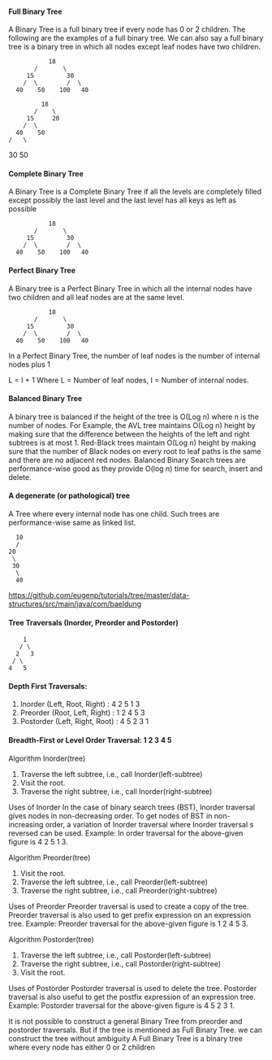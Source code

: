 #### Full Binary Tree 

A Binary Tree is a full binary tree if every node has 0 or 2 children. The following are the examples of a full binary tree. We can also say a full binary tree is a binary tree in which all nodes except leaf nodes have two children. 

               18
           /       \  
         15         30  
        /  \        /  \
      40    50    100   40

             18
           /    \   
         15     20    
        /  \       
      40    50   
    /   \
   30   50

#### Complete Binary Tree 

A Binary Tree is a Complete Binary Tree if all the levels are completely filled except possibly the last level and the last level has all keys as left as possible 

               18
           /       \  
         15         30  
        /  \        /  \
      40    50    100   40
#### Perfect Binary Tree
 
A Binary tree is a Perfect Binary Tree in which all the internal nodes have two children and all leaf nodes are at the same level. 

               18
           /       \  
         15         30  
        /  \        /  \
      40    50    100   40
      
In a Perfect Binary Tree, the number of leaf nodes is the number of internal nodes plus 1   

L = I + 1 Where L = Number of leaf nodes, I = Number of internal nodes.

#### Balanced Binary Tree 

A binary tree is balanced if the height of the tree is O(Log n) where n is the number of nodes. For Example, the AVL tree maintains O(Log n) height by making sure that the difference between the heights of the left and right subtrees is at most 1. Red-Black trees maintain O(Log n) height by making sure that the number of Black nodes on every root to leaf paths is the same and there are no adjacent red nodes. Balanced Binary Search trees are performance-wise good as they provide O(log n) time for search, insert and delete. 

#### A degenerate (or pathological) tree

A Tree where every internal node has one child. Such trees are performance-wise same as linked list. 

      10
      /
    20
     \
     30
      \
      40

https://github.com/eugenp/tutorials/tree/master/data-structures/src/main/java/com/baeldung

#### Tree Traversals (Inorder, Preorder and Postorder)

        1
       / \
      2   3
     / \
    4   5
    
#### Depth First Traversals: 
1.  Inorder (Left, Root, Right) : 4 2 5 1 3 
2.  Preorder (Root, Left, Right) : 1 2 4 5 3 
3.  Postorder (Left, Right, Root) : 4 5 2 3 1

#### Breadth-First or Level Order Traversal: 1 2 3 4 5 

Algorithm Inorder(tree)
1. Traverse the left subtree, i.e., call Inorder(left-subtree)
2. Visit the root.
3. Traverse the right subtree, i.e., call Inorder(right-subtree)

Uses of Inorder 
In the case of binary search trees (BST), Inorder traversal gives nodes in non-decreasing order. To get nodes of BST in non-increasing order, a variation of Inorder traversal where Inorder traversal s reversed can be used. 
Example: In order traversal for the above-given figure is 4 2 5 1 3.

Algorithm Preorder(tree)
1. Visit the root.
2. Traverse the left subtree, i.e., call Preorder(left-subtree)
3. Traverse the right subtree, i.e., call Preorder(right-subtree) 

Uses of Preorder 
Preorder traversal is used to create a copy of the tree. Preorder traversal is also used to get prefix expression on an expression tree. 
Example: Preorder traversal for the above-given figure is 1 2 4 5 3.

Algorithm Postorder(tree)
1. Traverse the left subtree, i.e., call Postorder(left-subtree)
2. Traverse the right subtree, i.e., call Postorder(right-subtree)
3. Visit the root.

Uses of Postorder 
Postorder traversal is used to delete the tree. 
Postorder traversal is also useful to get the postfix expression of an expression tree.
Example: Postorder traversal for the above-given figure is 4 5 2 3 1.

It is not possible to construct a general Binary Tree from preorder and postorder traversals.
But if the tree is mentioned as Full Binary Tree. we can construct the tree without ambiguity
A Full Binary Tree is a binary tree where every node has either 0 or 2 children

